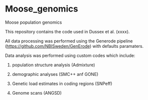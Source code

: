 # Moose_genomics
Moose population genomics

This repository contains the code used in Dussex et al. (xxxx). 

All data processing was performed using the Generode pipeline (https://github.com/NBISweden/GenErode) with defaults paramaters. 

Data analysis was performed using custom codes which include:

1. population structure analysis (Admixture)

2. demographic analyses (SMC++ anf GONE)

3. Genetic load estimates in coding regions (SNPeff)

4. Genome scans (ANGSD)
